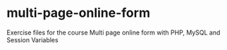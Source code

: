 # multi-page-online-form
Exercise files for the course Multi page online form with PHP, MySQL and Session Variables
